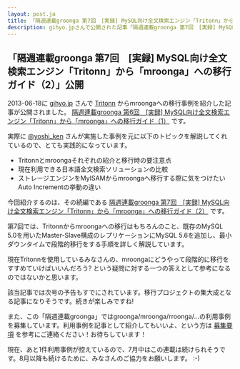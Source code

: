 ```yaml
---
layout: post.ja
title: 「隔週連載groonga 第7回　[実録] MySQL向け全文検索エンジン「Tritonn」から「mroonga」への移行ガイド（2）」公開
description: gihyo.jpさんで公開された記事「隔週連載groonga 第7回　[実録] MySQL向け全文検索エンジン「Tritonn」から「mroonga」への移行ガイド（2）」の紹介
---
```

## 「隔週連載groonga 第7回　[実録] MySQL向け全文検索エンジン「Tritonn」から「mroonga」への移行ガイド（2）」公開

2013-06-18に [gihyo.jp](http://gihyo.jp/) さんで
[Tritonn](http://qwik.jp/tritonn/)
からmroongaへの移行事例を紹介した記事が公開されました。 [隔週連載groonga
第6回　[実録]
MySQL向け全文検索エンジン「Tritonn」から「mroonga」への移行ガイド（1）](http://gihyo.jp/dev/clip/01/groonga/0006)
です。

実際に [@yoshi_ken](https://twitter.com/yoshi_ken)
さんが実施した事例を元に以下のトピックを解説してくれているので、とても実践的になっています。

-   Tritonnとmroongaそれぞれの紹介と移行時の要注意点
-   現在利用できる日本語全文検索ソリューションの比較
-   ストレージエンジンをMyISAMからmroongaへ移行する際に気をつけたいAuto
    Incrementの挙動の違い

今回紹介するのは、その続編である [隔週連載groonga 第7回　[実録]
MySQL向け全文検索エンジン「Tritonn」から「mroonga」への移行ガイド（2）](http://gihyo.jp/dev/clip/01/groonga/0007)
です。

第7回では、Tritonnからmroongaへの移行はもちろんのこと、既存のMySQL
5.0を用いたMaster-Slave構成のレプリケーションにMySQL
5.6を追加し、最小ダウンタイムで段階的移行をする手順を詳しく解説しています。

現在Tritonnを使用しているみなさんの、mroongaにどうやって段階的に移行をすすめていけばいいんだろう?
という疑問に対する一つの答えとして参考になるのではないかと思います。

該当記事では次号の予告もすでにされています。移行プロジェクトの集大成となる記事になりそうです。続きが楽しみですね!

また、この「隔週連載groonga」ではgroonga/mroonga/rroonga/...の利用事例を募集しています。利用事例を記事として紹介してもいいよ、という方は
[募集要項](http://sourceforge.jp/projects/groonga/lists/archive/dev/2013-February/001186.html)
を参考にご連絡ください！お待ちしています！

現在、あと1件利用事例が控えているので、7月中はこの連載は続けられそうです。8月以降も続けるために、みなさんのご協力をお願いします。
:-)

